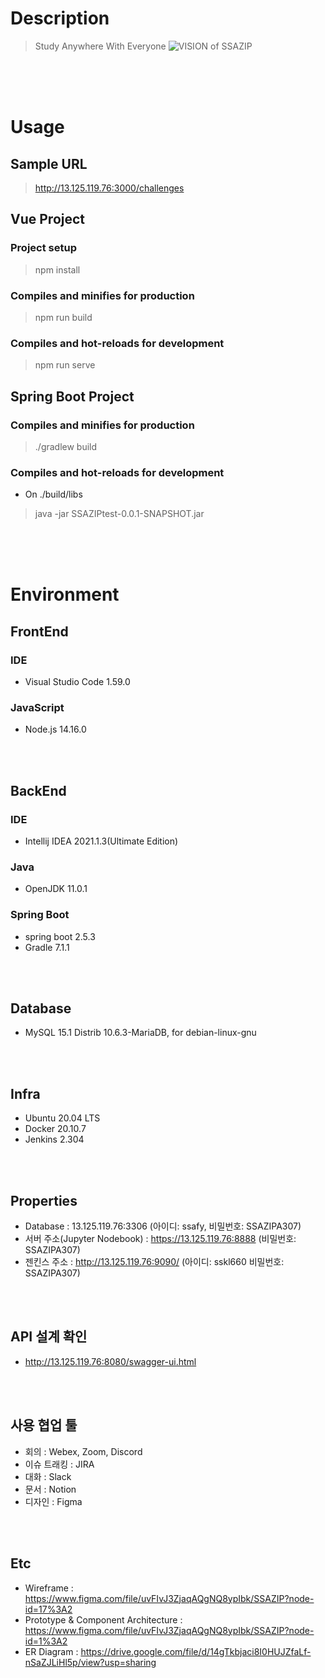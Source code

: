 # Description
> Study Anywhere With Everyone
![VISION of SSAZIP](https://lab.ssafy.com/s05-webmobile2-sub3/S05P13A307/-/blob/master/assets/images/SSAzip_vision.PNG "VISION of SSAZIP")

<br><br><br>

# Usage
## Sample URL
> http://13.125.119.76:3000/challenges

## Vue Project
### Project setup
> npm install

### Compiles and minifies for production
> npm run build

### Compiles and hot-reloads for development
> npm run serve

## Spring Boot Project
### Compiles and minifies for production
> ./gradlew build

### Compiles and hot-reloads for development
- On ./build/libs
> java -jar SSAZIPtest-0.0.1-SNAPSHOT.jar

<br><br><br>

# Environment
## FrontEnd
### IDE         
- Visual Studio Code 1.59.0

### JavaScript
- Node.js 14.16.0

<br><br>

## BackEnd
### IDE
- Intellij IDEA 2021.1.3(Ultimate Edition)

### Java
- OpenJDK 11.0.1

### Spring Boot
- spring boot 2.5.3
- Gradle 7.1.1

<br><br>

## Database
- MySQL 15.1 Distrib 10.6.3-MariaDB, for debian-linux-gnu

<br><br>

## Infra
- Ubuntu 20.04 LTS
- Docker 20.10.7
- Jenkins 2.304

<br><br>

## Properties
- Database : 13.125.119.76:3306 (아이디: ssafy, 비밀번호: SSAZIPA307)
- 서버 주소(Jupyter Nodebook) : https://13.125.119.76:8888 (비밀번호: SSAZIPA307)
- 젠킨스 주소 : http://13.125.119.76:9090/ (아이디: sskl660 비밀번호: SSAZIPA307)

<br><br>

## API 설계 확인
- http://13.125.119.76:8080/swagger-ui.html

<br><br>

## 사용 협업 툴
- 회의 : Webex, Zoom, Discord
- 이슈 트래킹 : JIRA
- 대화 : Slack
- 문서 : Notion
- 디자인 : Figma

<br><br>

## Etc
- Wireframe : https://www.figma.com/file/uvFIvJ3ZjaqAQgNQ8ypIbk/SSAZIP?node-id=17%3A2
- Prototype & Component Architecture : https://www.figma.com/file/uvFIvJ3ZjaqAQgNQ8ypIbk/SSAZIP?node-id=1%3A2
- ER Diagram : https://drive.google.com/file/d/14gTkbjaci8I0HUJZfaLf-nSaZJLiHl5p/view?usp=sharing
